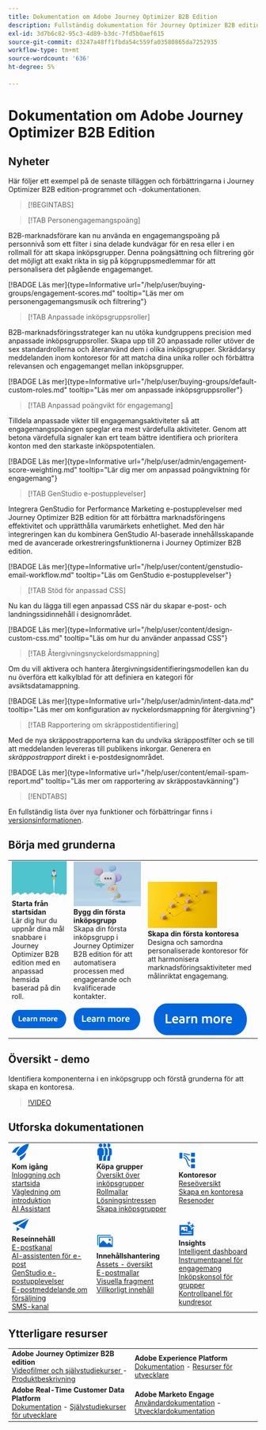 ```yaml
---
title: Dokumentation om Adobe Journey Optimizer B2B Edition
description: Fullständig dokumentation för Journey Optimizer B2B edition - utforska de tillgängliga resurserna för introduktion, skapande av inköpsgrupper, framtagning av kontoresor och hantering av innehåll.
exl-id: 3d7b6c82-95c3-4d89-b3dc-7fd5b0aef615
source-git-commit: d3247a48ff1fbda54c559fa03580865da7252935
workflow-type: tm+mt
source-wordcount: '636'
ht-degree: 5%

---
```


# Dokumentation om Adobe Journey Optimizer B2B Edition

## Nyheter

Här följer ett exempel på de senaste tilläggen och förbättringarna i Journey Optimizer B2B edition-programmet och -dokumentationen.

>[!BEGINTABS]

>[!TAB Personengagemangspoäng]

B2B-marknadsförare kan nu använda en engagemangspoäng på personnivå som ett filter i sina delade kundvägar för en resa eller i en rollmall för att skapa inköpsgrupper. Denna poängsättning och filtrering gör det möjligt att exakt rikta in sig på köpgruppsmedlemmar för att personalisera det pågående engagemanget.

[!BADGE Läs mer]{type=Informative url="/help/user/buying-groups/engagement-scores.md" tooltip="Läs mer om personengagemangsmusik och filtrering"}

>[!TAB Anpassade inköpsgruppsroller]

B2B-marknadsföringsstrateger kan nu utöka kundgruppens precision med anpassade inköpsgruppsroller. Skapa upp till 20 anpassade roller utöver de sex standardrollerna och återanvänd dem i olika inköpsgrupper. Skräddarsy meddelanden inom kontoresor för att matcha dina unika roller och förbättra relevansen och engagemanget mellan inköpsgrupper. &#x200B;

[!BADGE Läs mer]{type=Informative url="/help/user/buying-groups/default-custom-roles.md" tooltip="Läs mer om anpassade inköpsgruppsroller"}

>[!TAB Anpassad poängvikt för engagemang]

Tilldela anpassade vikter till engagemangsaktiviteter så att engagemangspoängen speglar era mest värdefulla aktiviteter. Genom att betona värdefulla signaler kan ert team bättre identifiera och prioritera konton med den starkaste inköpspotentialen.

[!BADGE Läs mer]{type=Informative url="/help/user/admin/engagement-score-weighting.md" tooltip="Lär dig mer om anpassad poängviktning för engagemang"}

>[!TAB GenStudio e-postupplevelser]

Integrera GenStudio for Performance Marketing e-postupplevelser med Journey Optimizer B2B edition för att förbättra marknadsföringens effektivitet och upprätthålla varumärkets enhetlighet. Med den här integreringen kan du kombinera GenStudio AI-baserade innehållsskapande med de avancerade orkestreringsfunktionerna i Journey Optimizer B2B edition.

[!BADGE Läs mer]{type=Informative url="/help/user/content/genstudio-email-workflow.md" tooltip="Läs om GenStudio e-postupplevelser"}

>[!TAB Stöd för anpassad CSS]

Nu kan du lägga till egen anpassad CSS när du skapar e-post- och landningssidinnehåll i designområdet.

[!BADGE Läs mer]{type=Informative url="/help/user/content/design-custom-css.md" tooltip="Läs om hur du använder anpassad CSS"}

>[!TAB Återgivningsnyckelordsmappning]

Om du vill aktivera och hantera återgivningsidentifieringsmodellen kan du nu överföra ett kalkylblad för att definiera en kategori för avsiktsdatamappning.

[!BADGE Läs mer]{type=Informative url="/help/user/admin/intent-data.md" tooltip="Läs mer om konfiguration av nyckelordsmappning för återgivning"}

>[!TAB Rapportering om skräppostidentifiering]

Med de nya skräppostrapporterna kan du undvika skräppostfilter och se till att meddelanden levereras till publikens inkorgar. Generera en _skräppostrapport_ direkt i e-postdesignområdet.

[!BADGE Läs mer]{type=Informative url="/help/user/content/email-spam-report.md" tooltip="Läs mer om rapportering av skräppostavkänning"}

>[!ENDTABS]

En fullständig lista över nya funktioner och förbättringar finns i [versionsinformationen](../user/release-notes/release-notes.md). <!-- Stay up-to-date with the latest changes in our documentation by visiting the [documentation updates page](using/rn/documentation-updates.md).-->

## Börja med grunderna

<table style="table-layout:fixed">
  <tr style="border: 0;">
    <td>
    <a href="home-page.md"><img width="140px" src="./assets/launch.png" alt="Produktanvändningsstart"></a>
    <div><strong>Starta från startsidan</strong><br/>Lär dig hur du uppnår dina mål snabbare i Journey Optimizer B2B edition med en anpassad hemsida baserad på din roll.</div>
    </td>
      <td>
    <a href="buying-groups/buying-groups-overview.md"><img width="140px" src="./assets/communication.png" alt="Köpgrupper"></a>
    <div><strong>Bygg din första inköpsgrupp</strong><br/>Skapa din första inköpsgrupp i Journey Optimizer B2B edition för att automatisera processen med engagerande och kvalificerade kontakter.</div>
    </td>
    <td>
    <a href="journeys/journey-overview.md"><img width="140px" src="./assets/flow.png" alt="Kontoresor"></a>
    <div><strong>Skapa din första kontoresa</strong><br/>Designa och samordna personaliserade kontoresor för att harmonisera marknadsföringsaktiviteter med målinriktat engagemang. 
    </div>
    </td>
  </tr>
  <tr style="border: 0;">
    <td align="center"><a href="home-page.md"><img src="../assets/learn-more.svg" alt="Läs mer"></a></td>
    <td align="center"><a href="buying-groups/buying-groups-overview.md"><img src="../assets/learn-more.svg" alt="Läs mer"></a></td>
    <td align="center"><a href="journeys/journey-overview.md"><img src="../assets/learn-more.svg" alt="Läs mer"></a></td>
    </tr>
</table>

## Översikt - demo

Identifiera komponenterna i en inköpsgrupp och förstå grunderna för att skapa en kontoresa.

>[!VIDEO](https://video.tv.adobe.com/v/3432054?quality=12)

## Utforska dokumentationen

<table style="table-layout:auto">
  <tr style="border: 0;">
    <td>
      <img src="../assets/do-not-localize/icon-quick-start.svg" width="35px" alt="Kom igång"><br/>
      <strong> Kom igång </strong><br/><a href="home-page.md">Inloggning och startsida </a><br/><a href="./start/get-started.md">Vägledning om introduktion</a> <br/><a href="./ai-assistant/ai-assistant-overview.md">AI Assistant</a>
    </td>
    <!--
    <td>
      <img src="../assets/do-not-localize/icon-configure.svg" width="35px"><br/>
      <strong>Configuration<br/>administration</strong><br/><a href="using/configuration/channel-surfaces.md">Channel surfaces</a> - <a href="using/configuration/about-data-sources-events-actions.md">Configure journeys</a>  - <a href="using/administration/permissions-overview.md">Access control</a> - <a href="using/administration/sandboxes.md">Sandboxes management</a>
    </td> -->
    <td>
      <img src="../assets/do-not-localize/icon_audience.svg" width="35px" alt="Köpgrupper"><br/>
      <strong> Köpa grupper</strong><br/><a href="./buying-groups/buying-groups-overview.md">Översikt över inköpsgrupper</a><br/><a href="./buying-groups/buying-groups-role-templates.md">Rollmallar</a><br/><a href="./buying-groups/solution-interests.md">Lösningsintressen</a><br/><a href="./buying-groups/buying-groups-create.md">Skapa inköpsgrupper</a>
    </td>
    <td>
      <img src="../assets/do-not-localize/icon-paths.svg" width="35px" alt="Kontoresor"><br/>
      <strong>Kontoresor</strong><br/><a href="./journeys/journey-overview.md">Reseöversikt</a><br/><a href="./journeys/journey-overview.md#create-an-account-journey">Skapa en kontoresa</a><br/><a href="./journeys/journey-nodes.md">Resenoder</a>
    </td>
  </tr>
  <tr style="border: 0;">
    <td>
      <img src="../assets/do-not-localize/icon-campaign.svg" width="35px" alt="Reseinnehåll"><br/>
      <strong> Reseinnehåll </strong><br/><a href="./content/add-email.md">E-postkanal</a><br/><a href="./content/ai-assistant-emails.md">AI-assistenten för e-post</a><br/><a href="./content/genstudio-email-workflow.md">GenStudio e-postupplevelser</a><br/><a href="./content/sales-alert-email.md">E-postmeddelande om försäljning</a><br/><a href="./content/sms-authoring.md">SMS-kanal</a>
    </td>
        <td>
      <img src="../assets/do-not-localize/icon_assets.svg" width="35px" alt="Innehållshantering"><br/>
      <strong>Innehållshantering</strong><br/><a href="./content/assets-overview.md">Assets - översikt</a><br/><a href="./content/email-templates.md">E-postmallar</a><br/><a href="./content/fragments.md">Visuella fragment</a><br/><a href="./content/conditional-content.md">Villkorligt innehåll</a>
    </td>
    <td>
      <img src="../assets/do-not-localize/icon-offer.svg" width="35px" alt="Insikter och kontrollpaneler"><br/>
      <strong> Insights</strong><br/><a href="./dashboards/intelligent-dashboard.md">Intelligent dashboard</a><br/><a href="./dashboards/engagement-dashboard.md">Instrumentpanel för engagemang</a><br/><a href="./dashboards/buying-groups-dashboard.md">Inköpskonsol för grupper</a><br/><a href="./dashboards/journeys-dashboard.md">Kontrollpanel för kundresor</a>
    </td>

</tr>
</table>

## Ytterligare resurser

<table style="table-layout:fixed"><tr style="border: 0;">
<tr><td><strong>Adobe Journey Optimizer B2B edition</strong><br/>
<a href="https://experienceleague.adobe.com/en/docs/journey-optimizer-b2b-learn/tutorials/overview" target="_blank"> Videofilmer och självstudiekurser </a> - <a href="https://helpx.adobe.com/legal/product-descriptions/adobe-journey-optimizer-b2b.html" target="_blank">Produktbeskrivning</a> <!-- - <a href="https://www.adobe.com/content/dam/cc/en/security/pdfs/AJO_SecurityOverview.pdf" target="_blank">Security overview (PDF)</a> - <a href="https://developer.adobe.com/journey-optimizer-apis/" target="_blank">APIs reference</a> - <a href="https://experienceleague.adobe.com/tools/ajo-schemas/schema-dictionary.html" target="_blank">Journey Optimizer Schema Dictionary</a> -->
</td>
<td><strong>Adobe Experience Platform</strong><br/>
<a href="https://experienceleague.adobe.com/en/docs/experience-platform/landing/home" target="_blank">Dokumentation</a> - <a href="https://business.adobe.com/products/experience-platform/documentation-and-developer-resources.html" target="_blank">Resurser för utvecklare</a>
</td></tr>
<tr><td><strong>Adobe Real-Time Customer Data Platform</strong><br/>
<a href="https://experienceleague.adobe.com/en/docs/experience-platform/rtcdp/home" target="_blank">Dokumentation</a> - <a href="https://experienceleague.adobe.com/en/docs/platform-learn/getting-started-for-data-architects-and-data-engineers/overview" target="_blank">Självstudiekurser för utvecklare</a>
</td><td><strong>Adobe Marketo Engage</strong><br/>
<a href="https://experienceleague.adobe.com/en/docs/marketo/using/home" target="_blank">Användardokumentation</a> - <a href="https://experienceleague.adobe.com/en/docs/marketo-developer/marketo/home" target="_blank">Utvecklardokumentation</a>
</td>
</tr></table>

